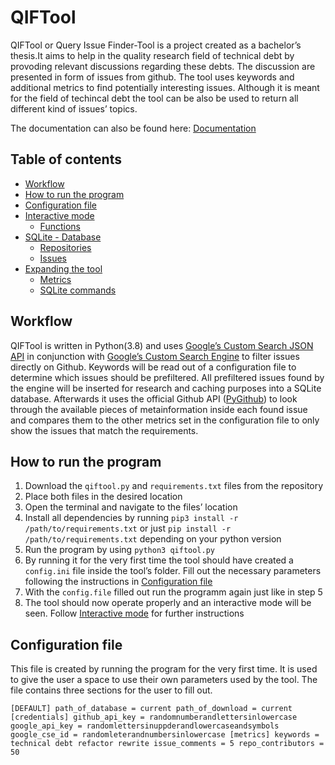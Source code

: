 # QIFTool

QIFTool  or  Query  Issue  Finder-Tool  is  a  project  created  as  a  bachelor’s  thesis.It  aims to  help  in the  quality  research field  of technical  debt  by provoding  relevant discussions regarding these debts. The discussion are presented in form of issues from github.  The tool uses keywords and additional metrics to find potentially interesting issues. Although it is meant for the field of techincal debt the tool can be also be used to return all different kind of issues’ topics.

The documentation can also be found here: [Documentation](QIFTool___Documentation.pdf)


## Table of contents

- [Workflow](#workflow)
- [How to run the program](#how_to)
- [Configuration file](#config)
- [Interactive mode](#interactive_mode)
  - [Functions](#im_functions)
- [SQLite - Database](#sqlite)
  - [Repositories](#sqlite_repositories)
  - [Issues](#sqlite_issues)
- [Expanding the tool](#expanding)
  - [Metrics](#ex_metrics)
  - [SQLite commands](#ex_sqlite)

## Workflow

QIFTool is written in Python(3.8) and uses [Google’s Custom Search JSON API](https://developers.google.com/custom-search/v1/overview) in conjunction with [Google’s Custom Search Engine](https://developers.google.com/custom-search) to filter issues directly on Github. Keywords will be read out of a configuration file to determine which issues should be prefiltered. All prefiltered issues found by the engine will be inserted for research and caching purposes into a SQLite database. Afterwards it uses the official Github API ([PyGithub](https://pygithub.readthedocs.io/en/latest/index.html)) to look through the available pieces of metainformation inside each found issue and compares them to the other metrics set in the configuration file to only show the issues that match the requirements.

## How to run the program

1. Download the `qiftool.py`  and `requirements.txt` files from the repository
1. Place both files in the desired location
1. Open the terminal and navigate to the files’ location
1. Install all dependencies by running `pip3 install -r /path/to/requirements.txt` or just `pip install -r /path/to/requirements.txt` depending on your python version
1. Run the program by using `python3 qiftool.py`
1. By running it for the very first time the tool should have created a `config.ini` file inside the tool’s folder. Fill out the necessary parameters following the instructions in [Configuration file](#config)
1. With the `config.file` filled out run the programm again just like in step 5
1. The tool should now operate properly and an interactive mode will be seen.
Follow [Interactive mode](#interactive_mode) for further instructions

## Configuration file

This file is created by running the program for the very first time. It is used to give
the user a space to use their own parameters used by the tool. The file contains three
sections for the user to fill out.

`[DEFAULT]
  path_of_database = current
  path_of_download = current
[credentials]
  github_api_key = randomnumberandlettersinlowercase
  google_api_key = randomlettersinuppderandlowercaseandsymbols
  google_cse_id = randomleterandnumbersinlowercase
[metrics]
  keywords = technical debt refactor rewrite
  issue_comments = 5
  repo_contributors = 50`
